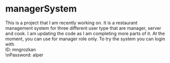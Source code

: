 # managerSystem

This is a project that I am recently working on. It is a restaurant management system for three different user type that are manager, server and cook.
I am updating the code as I am completing more parts of it. At the moment, you can use for manager role only. To try the system you can login with</br>
ID: mngrozkan</br>
\nPassword: alper
